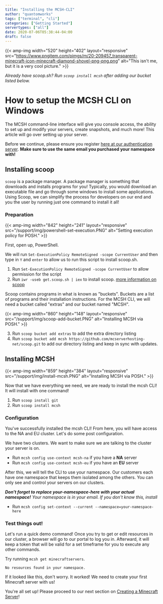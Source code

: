 ```yaml
---
title: "Installing the MCSH-CLI"
author: "quantomworks"
tags: ["terminal", "cli"]
categories: ["Getting Started"]
servertypes: ["all"]
date: 2020-07-06T05:38:44-04:00
draft: false
---
```


{{< amp-img width="520" height="402" layout="responsive" src="https://www.pngitem.com/pimgs/m/20-209457_transparent-minecraft-icon-minecraft-diamond-shovel-png-png.png" alt="This isn't me, but it is a very cool picture." >}}



*Already have scoop.sh? Run `scoop install mcsh` after adding our bucket listed below.*

# How to setup the MCSH CLI on Windows

The MCSH command-line interface will give you console access, the ability to set up and modify your servers, create snapshots, and much more! This article will go over setting up your server. 

Before we continue, please ensure you register [here at our authentication server](https://keycloak.sfxworks.net/auth/realms/mcsh/account "Registration"). **Make sure to use the same email you purchased your namespace with!**

## Installing scoop

`scoop` is a package manager. A package manager is something that downloads and installs programs for you! Typically, you would download an executable file and go through some windows to install some applications. Using Scoop, we can simplify the process for developers on our end and you the user by running just one command to install it all! 

### Preparation

{{< amp-img width="842" height="241" layout="responsive" src="/support/img/powershell-set-execution.PNG" alt="Setting execution policy for POSH." >}}

First, open up, PowerShell.

We will run `Set-ExecutionPolicy RemoteSigned -scope CurrentUser` and then type in `Y` and `enter` to allow us to run this script to install scoop.sh.

1. Run `Set-ExecutionPolicy RemoteSigned -scope CurrentUser` to allow permission for the script
2. Run `iwr -useb get.scoop.sh | iex` to install scoop. [more information on scoop](https://scoop.sh/)

Scoop contains programs in what is known as "buckets". Buckets are a list of programs and their installation instructions. For the MCSH CLI, we will need a bucket called "extras" and our bucket named "MCSH".

{{< amp-img width="860" height="148" layout="responsive" src="/support/img/scoop-add-bucket.PNG" alt="Installing MCSH via POSH." >}}

3. Run `scoop bucket add extras` to add the extra directory listing
4. Run `scoop bucket add mcsh https://github.com/mcserverhosting-net/scoop.git` to add our directory listing and keep in sync with updates.

## Installing MCSH

{{< amp-img width="859" height="384" layout="responsive" src="/support/img/install-mcsh.PNG" alt="Installing MCSH via POSH." >}}

Now that we have everything we need, we are ready to install the mcsh CLI! It will install with one command!

1. Run `scoop install git`
2. Run `scoop install mcsh`

### Configuration

You've successfully installed the mcsh CLI! From here, you will have access to the NA and EU cluster. Let's do some post configuration.

We have two clusters. We want to make sure we are talking to the cluster your server is on.

- Run `mcsh config use-context mcsh-na` if you have a **NA** server
- Run `mcsh config use-context mcsh-eu` if you have an **EU** server

After this, we will tell the CLI to use your namespace. Our customers each have one namespace that keeps them isolated among the others. You can only see and control your servers on our clusters.

***Don't forget to replace your-namespace-here with your actual namespace!***
*Your namespace is in your email. If you don't know this, install*

- Run `mcsh config set-context --current --namespace=your-namespace-here` 

### Test things out!

Let's run a quick demo command! Once you try to get or edit resources in our cluster, a browser will go to our portal to log you in. Afterward, it will keep a token that will be valid for a set timeframe for you to execute any other commands. 

Try running `mcsh get minecraftservers`.

```~ $ mcsh get minecraftservers
No resources found in your namespace.
```

If it looked like this, don't worry. It worked! We need to create your first Minecraft server with us!

You're all set up! Please proceed to our next section on [Creating a Minecraft Server](/support/post/how-to-create-a-minecraft-server/)!
